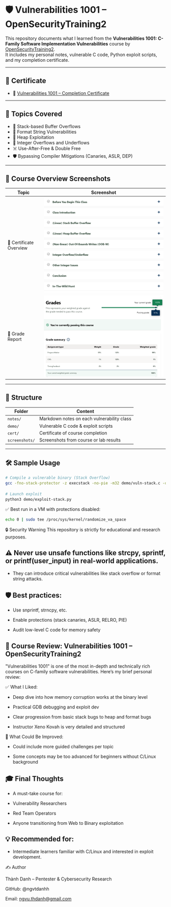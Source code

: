 # 🛡️ Vulnerabilities 1001 – OpenSecurityTraining2

This repository documents what I learned from the **Vulnerabilities 1001: C-Family Software Implementation Vulnerabilities** course by [OpenSecurityTraining2](https://opensecuritytraining2.github.io/).  
It includes my personal notes, vulnerable C code, Python exploit scripts, and my completion certificate.

---

## 📜 Certificate

- 🏅 [Vulnerabilities 1001 – Completion Certificate](./cert/vuln1001-ost2-certificate.png)

---

## 📒 Topics Covered

- 🧠 Stack-based Buffer Overflows  
- 🧵 Format String Vulnerabilities  
- 🧱 Heap Exploitation  
- 🔢 Integer Overflows and Underflows  
- ☠️ Use-After-Free & Double Free  
- 🛡️ Bypassing Compiler Mitigations (Canaries, ASLR, DEP)

---

## 📸 Course Overview Screenshots

| Topic                         | Screenshot |
|------------------------------|------------|
| 📘 Certificate Overview       | ![](./screenshots/vulnerabilities-1001.png) |
| 🧾 Grade Report               | ![](./screenshots/vulnerabilities-1001-grade.png) |

---

## 📂 Structure

| Folder        | Content |
|---------------|---------|
| `notes/`      | Markdown notes on each vulnerability class |
| `demo/`       | Vulnerable C code & exploit scripts |
| `cert/`       | Certificate of course completion |
| `screenshots/`| Screenshots from course or lab results |

---

## 🛠️ Sample Usage

```bash
# Compile a vulnerable binary (Stack Overflow)
gcc -fno-stack-protector -z execstack -no-pie -m32 demo/vuln-stack.c -o vuln-stack

# Launch exploit
python3 demo/exploit-stack.py
```

✅ Best run in a VM with protections disabled:

```bash
echo 0 | sudo tee /proc/sys/kernel/randomize_va_space
```
🔒 Security Warning
This repository is strictly for educational and research purposes.

## ⚠️ Never use unsafe functions like strcpy, sprintf, or printf(user_input) in real-world applications.

- They can introduce critical vulnerabilities like stack overflow or format string attacks.

## 🛡 Best practices:

- Use snprintf, strncpy, etc.

- Enable protections (stack canaries, ASLR, RELRO, PIE)

- Audit low-level C code for memory safety

## 📝 Course Review: Vulnerabilities 1001 – OpenSecurityTraining2

"Vulnerabilities 1001" is one of the most in-depth and technically rich courses on C-family software vulnerabilities. Here’s my brief personal review:

✅ What I Liked:

- Deep dive into how memory corruption works at the binary level

- Practical GDB debugging and exploit dev

- Clear progression from basic stack bugs to heap and format bugs

- Instructor Xeno Kovah is very detailed and structured

📌 What Could Be Improved:

- Could include more guided challenges per topic

- Some concepts may be too advanced for beginners without C/Linux background

## 🎓 Final Thoughts

- A must-take course for:

- Vulnerability Researchers

- Red Team Operators

- Anyone transitioning from Web to Binary exploitation

## 💡 Recommended for:

- Intermediate learners familiar with C/Linux and interested in exploit development.

✍️ Author

Thành Danh – Pentester & Cybersecurity Research

GitHub: @ngvtdanhh

Email: ngvu.thdanh@gmail.com

